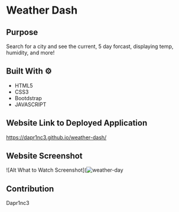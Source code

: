 # Weather Dash

## Purpose 
Search for a city and see the current, 5 day forcast, displaying temp, humidity, and more!

## Built With ⚙
* HTML5
* CSS3
* Bootdstrap
* JAVASCRIPT

## Website Link to Deployed Application
https://dapr1nc3.github.io/weather-dash/

## Website Screenshot
![Alt What to Watch Screenshot](![weather-day](https://user-images.githubusercontent.com/87787132/145919457-6ef62684-3613-4d15-a8ca-cc81c6d4aeb9.png)



## Contribution
Dapr1nc3
